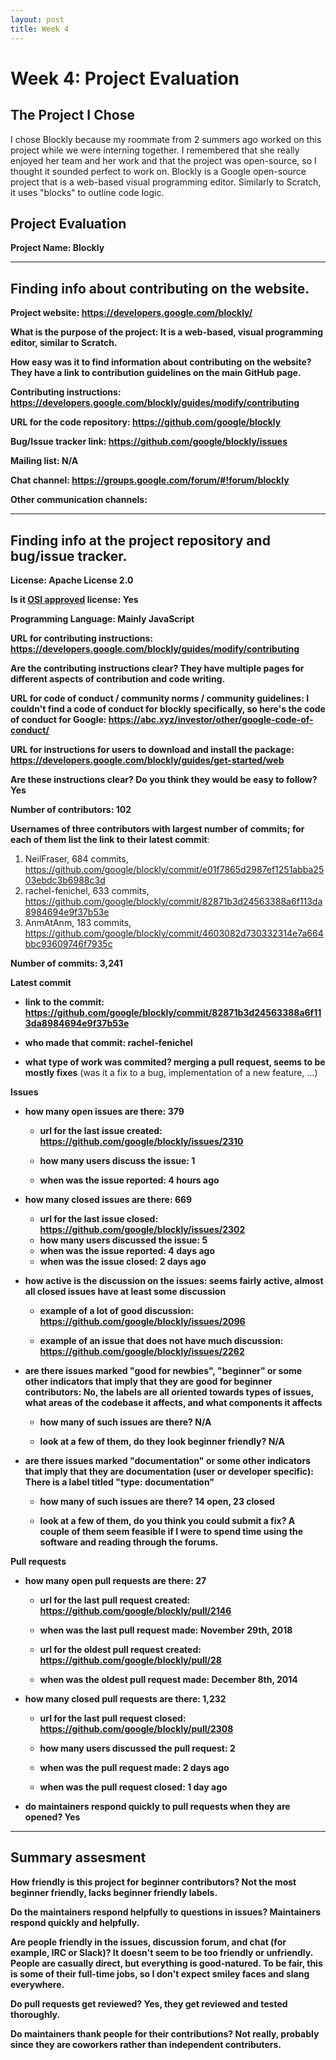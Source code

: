 ```yaml
---
layout: post
title: Week 4
---
```


# Week 4: Project Evaluation

## The Project I Chose
I chose Blockly because my roommate from 2 summers ago worked on this project while we were interning together. I remembered that she really enjoyed her team and her work and that the project was open-source, so I thought it sounded perfect to work on. Blockly is a Google open-source project that is a web-based visual programming editor. Similarly to Scratch, it uses "blocks" to outline code logic.

## Project Evaluation

__Project Name: Blockly__  


---

## Finding info about contributing on the website.

__Project website: https://developers.google.com/blockly/__


__What is the purpose of the project: It is a web-based, visual programming editor, similar to Scratch.__


__How easy was it to find information about contributing on the website? They have a link to contribution guidelines on the main GitHub page.__


__Contributing instructions: https://developers.google.com/blockly/guides/modify/contributing__

__URL for the code repository: https://github.com/google/blockly__

__Bug/Issue tracker link: https://github.com/google/blockly/issues__

__Mailing list: N/A__

__Chat channel: https://groups.google.com/forum/#!forum/blockly__

__Other communication channels:__


---

## Finding info at the project repository and bug/issue tracker.

__License: Apache License 2.0__

__Is it [OSI approved](https://opensource.org/licenses/alphabetical) license: Yes__

__Programming Language: Mainly JavaScript__

__URL for contributing instructions: https://developers.google.com/blockly/guides/modify/contributing__ 

__Are the contributing instructions clear? They have multiple pages for different aspects of contribution and code writing.__ 


__URL for code of conduct / community norms / community guidelines: I couldn't find a code of conduct for blockly specifically, so here's the code of conduct for Google: https://abc.xyz/investor/other/google-code-of-conduct/__

__URL for instructions for users to download and install the package: https://developers.google.com/blockly/guides/get-started/web__


__Are these instructions clear? Do you think they would be easy to follow? Yes__


__Number of contributors: 102__


__Usernames of three contributors with largest number of commits; for
each of them list the link to their latest commit__:

1. NeilFraser, 684 commits, https://github.com/google/blockly/commit/e01f7865d2987ef1251abba2503ebdc3b6988c3d
2. rachel-fenichel, 633 commits, https://github.com/google/blockly/commit/82871b3d24563388a6f113da8984694e9f37b53e
3. AnmAtAnm, 183 commits, https://github.com/google/blockly/commit/4603082d730332314e7a664bbc93609746f7935c


__Number of commits: 3,241__

__Latest commit__

- __link to the commit: https://github.com/google/blockly/commit/82871b3d24563388a6f113da8984694e9f37b53e__

- __who made that commit: rachel-fenichel__

- __what type of work was commited? merging a pull request, seems to be mostly fixes__ (was it a fix to a bug, implementation of a new feature, ...)


__Issues__

- __how many open issues are there: 379__

    - __url for the last issue created: https://github.com/google/blockly/issues/2310__

    - __how many users discuss the issue: 1__
    
    - __when was the issue reported: 4 hours ago__
    

- __how many closed issues are there: 669__
    - __url for the last issue closed: https://github.com/google/blockly/issues/2302__
    - __how many users discussed the issue: 5__
    - __when was the issue reported: 4 days ago__
    - __when was the issue closed: 2 days ago__

- __how active is the discussion on the issues: seems fairly active, almost all closed issues have at least some discussion__ 

    - __example of a lot of good discussion: https://github.com/google/blockly/issues/2096__ 
    
    - __example of an issue that does not have much discussion: https://github.com/google/blockly/issues/2262__



- __are there issues marked "good for newbies", "beginner" or some other indicators that imply that they are good for beginner contributors: No, the labels are all oriented towards types of issues, what areas of the codebase it affects, and what components it affects__

    - __how many of such issues are there? N/A__
    
    - __look at a few of them, do they look beginner friendly? N/A__ 



- __are there issues marked "documentation" or some other indicators that imply that they are documentation (user or developer specific): There is a label titled "type: documentation"__

    - __how many of such issues are there? 14 open, 23 closed__
    
    - __look at a few of them, do you think you could submit a fix? A couple of them seem feasible if I were to spend time using the software and reading through the forums.__ 



__Pull requests__

- __how many open pull requests are there: 27__

    - __url for the last pull request created: https://github.com/google/blockly/pull/2146__
    
    - __when was the last pull request made: November 29th, 2018__

    - __url for the oldest pull request created: https://github.com/google/blockly/pull/28__
    
    - __when was the oldest pull request made: December 8th, 2014__

- __how many closed pull requests are there: 1,232__

    - __url for the last pull request closed: https://github.com/google/blockly/pull/2308__
    
    - __how many users discussed the pull request: 2__
    
    - __when was the pull request made: 2 days ago__
    
    - __when was the pull request closed: 1 day ago__
    

- __do maintainers respond quickly to pull requests when they are opened? Yes__ 


---


## Summary assesment
__How friendly is this project for beginner contributors? Not the most beginner friendly, lacks beginner friendly labels.__


__Do the maintainers respond helpfully to questions in issues? Maintainers respond quickly and helpfully.__


__Are people friendly in the issues, discussion forum, and chat (for example, IRC or Slack)? It doesn't seem to be too friendly or unfriendly. People are casually direct, but everything is good-natured. To be fair, this is some of their full-time jobs, so I don't expect smiley faces and slang everywhere.__



__Do pull requests get reviewed? Yes, they get reviewed and tested thoroughly.__



__Do maintainers thank people for their contributions? Not really, probably since they are coworkers rather than independent contributers.__



